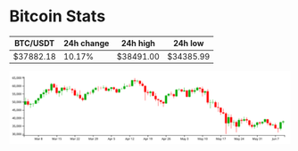 # Bitcoin Stats

BTC/USDT|24h change|24h high|24h low|
|---|---|---|---|
|$37882.18|10.17%|$38491.00|$34385.99|

<img src="./chart.svg">
